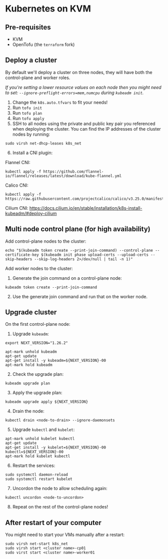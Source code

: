 # Kubernetes on KVM

## Pre-requisites

* KVM
* OpenTofu (the `terraform` fork)

## Deploy a cluster

By default we'll deploy a cluster on three nodes, they will have both the control-plane and worker roles.

_If you're setting a lower resource values on each node then you might need to set: `--ignore-preflight-errors=mem,numcpu` during `kubeadm init`._

1. Change the `k8s.auto.tfvars` to fit your needs!
2. Run `tofu init`
3. Run `tofu plan`
4. Run `tofu apply`
5. SSH to all nodes using the private and public key pair you referenced when deploying the cluster. You can find the IP addresses of the cluster nodes by running:
```
sudo virsh net-dhcp-leases k8s_net
```
6. Install a CNI plugin:

Flannel CNI:
```
kubectl apply -f https://github.com/flannel-io/flannel/releases/latest/download/kube-flannel.yml
```
Calico CNI:
```
kubectl apply -f https://raw.githubusercontent.com/projectcalico/calico/v3.25.0/manifests/calico.yaml
```
Cilium CNI: https://docs.cilium.io/en/stable/installation/k8s-install-kubeadm/#deploy-cilium

## Multi node control plane (for high availability)

Add control-plane nodes to the cluster:
```
echo "$(kubeadm token create --print-join-command) --control-plane --certificate-key $(kubeadm init phase upload-certs --upload-certs --skip-headers --skip-log-headers 2>/dev/null | tail -n 1)"
```

Add worker nodes to the cluster:
1. Generate the join command on a control-plane node:
```
kubeadm token create --print-join-command
```
2. Use the generate join command and run that on the worker node.

## Upgrade cluster

On the first control-plane node:

1. Upgrade `kubeadm`:
```
export NEXT_VERSION="1.26.2"

apt-mark unhold kubeadm
apt-get update
apt-get install -y kubeadm=${NEXT_VERSION}-00
apt-mark hold kubeadm
```
2. Check the upgrade plan:
```
kubeadm upgrade plan
```
3. Apply the upgrade plan:
```
kubeadm upgrade apply ${NEXT_VERSION}
```
4. Drain the node:
```
kubectl drain <node-to-drain> --ignore-daemonsets
```
5. Upgrade `kubectl` and `kubelet`:
```
apt-mark unhold kubelet kubectl
apt-get update
apt-get install -y kubelet=${NEXT_VERSION}-00 kubectl=${NEXT_VERSION}-00
apt-mark hold kubelet kubectl
```
6. Restart the services:
```
sudo systemctl daemon-reload
sudo systemctl restart kubelet
```
7. Uncordon the node to allow scheduling again:
```
kubectl uncordon <node-to-uncordon>
```
8. Repeat on the rest of the control-plane nodes!

## After restart of your computer

You might need to start your VMs manually after a restart:
```
sudo virsh net-start k8s_net
sudo virsh start <cluster name>-cp01
sudo virst start <cluster name>-worker01
```

